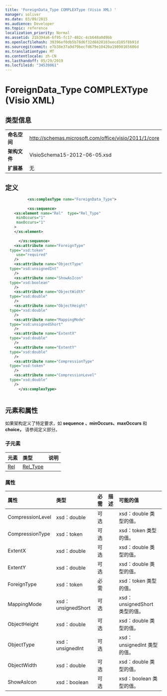 ```yaml
---
title: 'ForeignData_Type COMPLEXType (Visio XML) '
manager: soliver
ms.date: 03/09/2015
ms.audience: Developer
ms.topic: reference
localization_priority: Normal
ms.assetid: 21b394a6-6f95-fc17-482c-4cb648a0d9bb
ms.openlocfilehash: 39396ef0db5b78d6f32d8828103eecd105f8b91d
ms.sourcegitcommit: e7b38e37a9d79becfd679e10420a19890165606d
ms.translationtype: MT
ms.contentlocale: zh-CN
ms.lasthandoff: 05/29/2019
ms.locfileid: "34539861"
---
```

# <a name="foreigndata_type-complextype-visio-xml"></a>ForeignData_Type COMPLEXType (Visio XML) 

## <a name="type-information"></a>类型信息

|||
|:-----|:-----|
|**命名空间** <br/> |http://schemas.microsoft.com/office/visio/2011/1/core  <br/> |
|**架构文件** <br/> |VisioSchema15-2012-06-05.xsd  <br/> |
|**扩展基** <br/> |无  <br/> |
   
## <a name="definition"></a>定义

```XML
          <xs:complexType name="ForeignData_Type">
          
          <xs:sequence>
    <xs:element name="Rel"  type="Rel_Type"
     minOccurs="1"
     maxOccurs="1"
    >
    </xs:element>
    
      </xs:sequence>
    <xs:attribute name="ForeignType"
  type="xsd:token"
     use="required"
    />
    <xs:attribute name="ObjectType"
  type="xsd:unsignedInt"
    />
    <xs:attribute name="ShowAsIcon"
  type="xsd:boolean"
    />
    <xs:attribute name="ObjectWidth"
  type="xsd:double"
    />
    <xs:attribute name="ObjectHeight"
  type="xsd:double"
    />
    <xs:attribute name="MappingMode"
  type="xsd:unsignedShort"
    />
    <xs:attribute name="ExtentX"
  type="xsd:double"
    />
    <xs:attribute name="ExtentY"
  type="xsd:double"
    />
    <xs:attribute name="CompressionType"
  type="xsd:token"
    />
    <xs:attribute name="CompressionLevel"
  type="xsd:double"
    />
      </xs:complexType>
      
```

## <a name="elements-and-attributes"></a>元素和属性

如果架构定义了特定要求，如 **sequence** **、minOccurs、maxOccurs** 和 **choice，** 请参阅定义部分。 
  
### <a name="child-elements"></a>子元素

|**元素**|**类型**|**说明**|
|:-----|:-----|:-----|
|[Rel](rel-element-foreigndata_type-complextypevisio-xml.md) <br/> |[Rel_Type](rel_type-complextypevisio-xml.md) <br/> ||
   
### <a name="attributes"></a>属性

|**属性**|**类型**|**必需**|**描述**|**可能的值**|
|:-----|:-----|:-----|:-----|:-----|
|CompressionLevel  <br/> |xsd：double  <br/> |可选  <br/> ||xsd：double 类型的值。  <br/> |
|CompressionType  <br/> |xsd：token  <br/> |可选  <br/> ||xsd：token 类型的值。  <br/> |
|ExtentX  <br/> |xsd：double  <br/> |可选  <br/> ||xsd：double 类型的值。  <br/> |
|ExtentY  <br/> |xsd：double  <br/> |可选  <br/> ||xsd：double 类型的值。  <br/> |
|ForeignType  <br/> |xsd：token  <br/> |必需  <br/> ||xsd：token 类型的值。  <br/> |
|MappingMode  <br/> |xsd：unsignedShort  <br/> |可选  <br/> ||xsd：unsignedShort 类型的值。  <br/> |
|ObjectHeight  <br/> |xsd：double  <br/> |可选  <br/> ||xsd：double 类型的值。  <br/> |
|ObjectType  <br/> |xsd：unsignedInt  <br/> |可选  <br/> ||xsd：unsignedInt 类型的值。  <br/> |
|ObjectWidth  <br/> |xsd：double  <br/> |可选  <br/> ||xsd：double 类型的值。  <br/> |
|ShowAsIcon  <br/> |xsd：boolean  <br/> |可选  <br/> ||xsd：boolean 类型的值。  <br/> |
   


